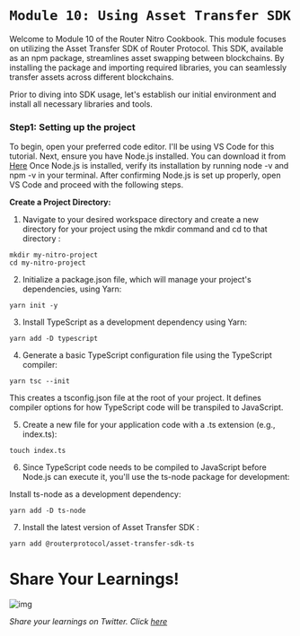 # `Module 10: Using Asset Transfer SDK`

Welcome to Module 10 of the Router Nitro Cookbook. This module focuses on utilizing the Asset Transfer SDK of Router Protocol. This SDK, available as an npm package, streamlines asset swapping between blockchains. By installing the package and importing required libraries, you can seamlessly transfer assets across different blockchains.

Prior to diving into SDK usage, let's establish our initial environment and install all necessary libraries and tools.

### Step1: Setting up the project

To begin, open your preferred code editor. I'll be using VS Code for this tutorial. Next, ensure you have Node.js installed. You can download it from [Here](https://nodejs.org/en/download.)
Once Node.js is installed, verify its installation by running node -v and npm -v in your terminal. After confirming Node.js is set up properly, open VS Code and proceed with the following steps.

**Create a Project Directory:** 

1) Navigate to your desired workspace directory and create a new directory for your project using the mkdir command and cd to that directory :

```
mkdir my-nitro-project
cd my-nitro-project
```


2) Initialize a package.json file, which will manage your project's dependencies, using Yarn:

```
yarn init -y
```

3) Install TypeScript as a development dependency using Yarn:

```
yarn add -D typescript
```

4) Generate a basic TypeScript configuration file using the TypeScript compiler:

```
yarn tsc --init
```

This creates a tsconfig.json file at the root of your project. It defines compiler options for how TypeScript code will be transpiled to JavaScript.

5) Create a new file for your application code with a .ts extension (e.g., index.ts):

```
touch index.ts
```
6) Since TypeScript code needs to be compiled to JavaScript before Node.js can execute it, you'll use the ts-node package for development:

Install ts-node as a development dependency:

```
yarn add -D ts-node
```

7) Install the latest version of Asset Transfer SDK :

```
yarn add @routerprotocol/asset-transfer-sdk-ts
```


# Share Your Learnings!

![img](https://github.com/router-resources/Router-Nitro-CookBook/assets/124175970/23258532-0dfa-407e-b695-2ed2eb39d1bc)


*Share your learnings on Twitter. Click [here](https://clicktotweet.com/1Jp38)* 
